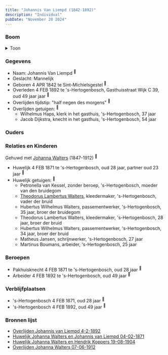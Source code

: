 ```yaml
---
title: "Johannis Van Liempd (1842-1892)"
description: "Individual"
pubDate: "November 20 2024"
---
```


### Boom
<details><summary>Toon</summary>

![test](https://www.plantuml.com/plantuml/svg/XP9DQm8n48Rl-HM37Zm9kwxY1o9gsQMLMgIVHybkfhl1R2APY2pYVs-gYxMqjBSmcIVlCqEcvBXrkr8nsaYzvPQNaF9iarkpq-B6A6F1MQx9Nw5sh9028PCsKtW-Oxbr5PHOfcZfN2A75eshjiYkNiqK9u830u2viGBjSo6pZKQYyRZaKayc4B4ZOorOdQA8iJFIM9Y2Qoq9Nhc6U-aJHGCumLqGX64FBdWpZf9UClSPXtU9IXnXF4fvMgrJuvp2qGIwC5izGZZeTk19QjTUogpmdPIZTrPN66rsIgsv5klC6gBKUCyJdyHppmyxqABsBLfdSjIfeQpuLF_co-6DAxy9khW6Gu1cCe-ZEFh3CUp3SdQIxFyC-TUm3ukN1mY7uQ-6jU1uj4SXfCwlHkg79yya289e04qbyy9Lg9JPUzSZgtVTRjSTh1xegy2cg8N_I1y0)
</details>

### Gegevens
- Naam: Johannis Van Liempd <sup><a href="../s00152/" style="text-decoration:none" title="Huwelijk Johanna Walters en Johannis van Liempd 04-02-1871">:link:</a></sup>
- Geslacht: Mannelijk
- Geboren 4 APR 1842 te Sint-Michielsgestel <sup><a href="../s00152/" style="text-decoration:none" title="Huwelijk Johanna Walters en Johannis van Liempd 04-02-1871">:link:</a></sup>
- Overleden 4 FEB 1892 te 's-Hertogenbosch, Gasthuisstraat Wijk C 39, oud 49 jaar jaar <sup><a href="../s00225/" style="text-decoration:none" title="Overlijden Johannis van Liempd 4-2-1892">:link:</a></sup>
- Overlijden tijdstip: "half negen des morgens" <sup><a href="../s00225/" style="text-decoration:none" title="Overlijden Johannis van Liempd 4-2-1892">:link:</a></sup>
- Overlijden getuigen: <sup><a href="../s00225/" style="text-decoration:none" title="Overlijden Johannis van Liempd 4-2-1892">:link:</a></sup>
  - Wilhelmus Haps, klerk in het gasthuis, \'s-Hertogenbosch, 37 jaar
  - Jacob Dijkstra, knecht in het gasthuis, \'s-Hertogenbosch, 54 jaar

### Ouders

### Relaties en Kinderen

Gehuwd met [Johanna Walters](../i00109/) (1847-1912) <sup><a href="../s00152/" style="text-decoration:none" title="Huwelijk Johanna Walters en Johannis van Liempd 04-02-1871">:link:</a></sup>
- Huwelijk 4 FEB 1871 te 's-Hertogenbosch, oud 28 jaar, partner oud 23 jaar <sup><a href="../s00152/" style="text-decoration:none" title="Huwelijk Johanna Walters en Johannis van Liempd 04-02-1871">:link:</a></sup>
- Huwelijk getuigen:  <sup><a href="../s00152/" style="text-decoration:none" title="Huwelijk Johanna Walters en Johannis van Liempd 04-02-1871">:link:</a></sup>
  - Petronella van Kessel, zonder beroep, \'s-Hertogenbosch, moeder van den bruidegom
  - [Theodorus Lambertus Walters](../i00088/), kleedermaker, \'s-Hertogenbosch, vader der bruid
  - Hubertus Wilhelmus Walters, passementwerker, \'s-Hertogenbosch, 35 jaar, broer der bruidegom
  - Theodorus Lambertus Walters, kleedermaker, \'s-Hertogenbosch, 28 jaar, broer der bruid
  - Hubertus Wilhelmus Walters, passementwerker, \'s-Hertogenbosch, 34 jaar, broer der bruid
  - Matheus Jansen, schrijnwerker, \'s-Hertogenbosch, 27 jaar
  - Martinus Boumans, arbeider, \'s-Hertogenbosch, 25 jaar

### Beroepen
- Pakhuisknecht 4 FEB 1871 te 's-Hertogenbosch, oud 28 jaar <sup><a href="../s00152/" style="text-decoration:none" title="Huwelijk Johanna Walters en Johannis van Liempd 04-02-1871">:link:</a></sup>
- Arbeider 4 FEB 1892 te 's-Hertogenbosch, oud 49 jaar <sup><a href="../s00225/" style="text-decoration:none" title="Overlijden Johannis van Liempd 4-2-1892">:link:</a></sup>

### Verblijfplaatsen
- 's-Hertogenbosch  4 FEB 1871, oud 28 jaar  <sup><a href="../s00152/" style="text-decoration:none" title="Huwelijk Johanna Walters en Johannis van Liempd 04-02-1871">:link:</a></sup>
- 's-Hertogenbosch  4 FEB 1892, oud 49 jaar  <sup><a href="../s00225/" style="text-decoration:none" title="Overlijden Johannis van Liempd 4-2-1892">:link:</a></sup>

### Bronnen lijst
- [Overlijden Johannis van Liempd 4-2-1892](../s00225/)
- [Huwelijk Johanna Walters en Johannis van Liempd 04-02-1871](../s00152/)
- [Huwelijk Johanna Walters en Hendrik Koppers 19-08-1904](../s00159/)
- [Overlijden Johanna Walters 07-06-1912](../s00161/)